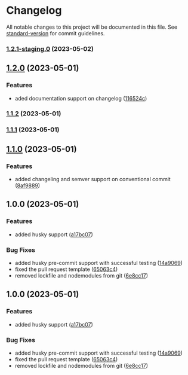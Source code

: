 # Changelog

All notable changes to this project will be documented in this file. See [standard-version](https://github.com/conventional-changelog/standard-version) for commit guidelines.

### [1.2.1-staging.0](https://github.com/mokkapps/changelog-generator-demo/compare/v1.2.0...v1.2.1-staging.0) (2023-05-02)

## [1.2.0](https://github.com/mokkapps/changelog-generator-demo/compare/v1.1.2...v1.2.0) (2023-05-01)


### Features

* aded documentation support on changelog ([116524c](https://github.com/mokkapps/changelog-generator-demo/commits/116524c0af7aba6ef15c28766d47ec09cf56e491))

### [1.1.2](https://github.com/mokkapps/changelog-generator-demo/compare/v1.1.1...v1.1.2) (2023-05-01)

### [1.1.1](https://github.com/mokkapps/changelog-generator-demo/compare/v1.1.0...v1.1.1) (2023-05-01)

## [1.1.0](https://github.com/mokkapps/changelog-generator-demo/compare/v1.0.0...v1.1.0) (2023-05-01)


### Features

* added changeling and semver support on conventional commit ([8af9889](https://github.com/mokkapps/changelog-generator-demo/commits/8af9889990fb3fb6a4e41539dbb8c36cd28d16d9))

## 1.0.0 (2023-05-01)


### Features

* added husky support ([a17bc07](https://github.com/mokkapps/changelog-generator-demo/commits/a17bc07f3a32b4f9cb0ae381d738cdacdb6705c2))


### Bug Fixes

* added husky pre-commit support with successful testing ([14a9069](https://github.com/mokkapps/changelog-generator-demo/commits/14a90694602e21b0979833714995a10e4685dac0))
* fixed the pull request template ([65063c4](https://github.com/mokkapps/changelog-generator-demo/commits/65063c4232d43451f499ba76bb82872979aa5bb3))
* removed lockfile and nodemodules from git ([6e8cc17](https://github.com/mokkapps/changelog-generator-demo/commits/6e8cc1741fce053ef3bef48aeb96848e904691e7))

## 1.0.0 (2023-05-01)


### Features

* added husky support ([a17bc07](https://github.com/mokkapps/changelog-generator-demo/commits/a17bc07f3a32b4f9cb0ae381d738cdacdb6705c2))


### Bug Fixes

* added husky pre-commit support with successful testing ([14a9069](https://github.com/mokkapps/changelog-generator-demo/commits/14a90694602e21b0979833714995a10e4685dac0))
* fixed the pull request template ([65063c4](https://github.com/mokkapps/changelog-generator-demo/commits/65063c4232d43451f499ba76bb82872979aa5bb3))
* removed lockfile and nodemodules from git ([6e8cc17](https://github.com/mokkapps/changelog-generator-demo/commits/6e8cc1741fce053ef3bef48aeb96848e904691e7))
